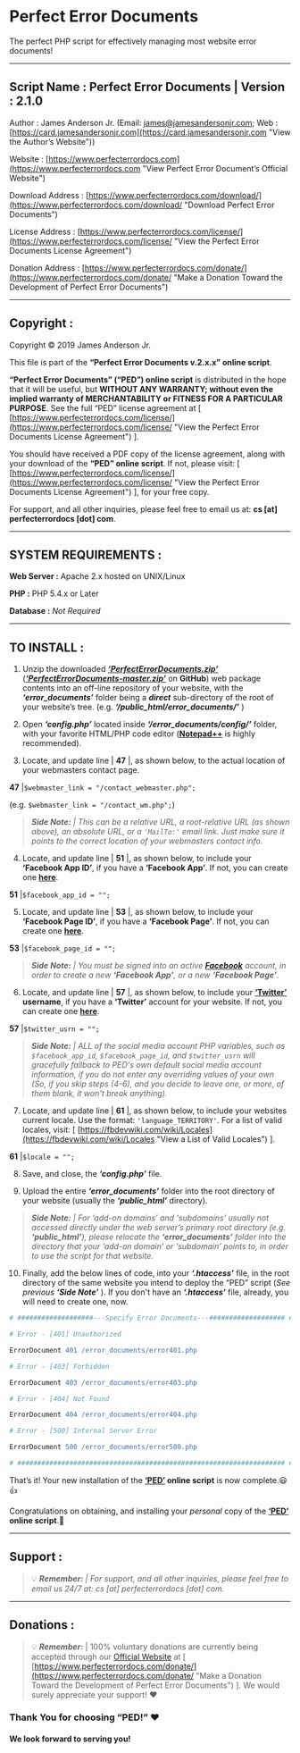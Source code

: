 Perfect Error Documents
=======================================================================

The perfect PHP script for effectively managing most website error documents!

-----------------------------------------------------------------------
Script Name : Perfect Error Documents | Version : 2.1.0
-----------------------------------------------------------------------

Author : James Anderson Jr. (Email: [james@jamesandersonjr.com](https://www.jamesandersonjr.com/contact-james.php "Contact the Author via Email"); Web : [https://card.jamesandersonjr.com](https://card.jamesandersonjr.com "View the Author’s Website"))

Website : [https://www.perfecterrordocs.com](https://www.perfecterrordocs.com "View Perfect Error Document’s &#010;Official Website")

Download Address : [https://www.perfecterrordocs.com/download/](https://www.perfecterrordocs.com/download/ "Download Perfect Error Documents")

License Address : [https://www.perfecterrordocs.com/license/](https://www.perfecterrordocs.com/license/ "View the Perfect Error Documents &#010;License Agreement")

Donation Address : [https://www.perfecterrordocs.com/donate/](https://www.perfecterrordocs.com/donate/ "Make a Donation Toward the Development &#010;of Perfect Error Documents")

-----------------------------------------------------------------------
Copyright :
-----------------------------------------------------------------------

Copyright © 2019 James Anderson Jr.

This file is part of the **“Perfect Error Documents v.2.x.x” online script**.

**“Perfect Error Documents” (“PED”) online script** is distributed in the hope that it will be useful, but **WITHOUT ANY WARRANTY; without even the implied warranty of MERCHANTABILITY or FITNESS FOR A PARTICULAR PURPOSE**. See the full “PED” license agreement at [ [https://www.perfecterrordocs.com/license/](https://www.perfecterrordocs.com/license/ "View the Perfect Error Documents &#010;License Agreement") ].

You should have received a PDF copy of the license agreement, along with your download of the **“PED” online script**. If not, please visit: [ [https://www.perfecterrordocs.com/license/](https://www.perfecterrordocs.com/license/ "View the Perfect Error Documents &#010;License Agreement") ], for your free copy.

For support, and all other inquiries, please feel free to email us at: **cs [at] perfecterrordocs [dot] com**.

-----------------------------------------------------------------------
SYSTEM REQUIREMENTS :
-----------------------------------------------------------------------

**Web Server :** Apache 2.x hosted on UNIX/Linux

**PHP :** PHP 5.4.x or Later

**Database :** *Not Required*

-----------------------------------------------------------------------
TO INSTALL :
-----------------------------------------------------------------------

 1.	Unzip the downloaded [***‘PerfectErrorDocuments.zip’***](https://www.perfecterrordocs.com/download/ "Download the ‘PerfectErrorDocuments.zip’ &#010; Web Package From PED’s Official Website") ([***‘PerfectErrorDocuments-master.zip’***](https://github.com/JamesAndersonJr/PerfectErrorDocuments/archive/master.zip "Download the ‘PerfectErrorDocuments-master.zip’ &#010; Web Package Directly From GitHub") on **GitHub**) 
web package contents into an off-line repository of your website, with the ***‘error_documents’*** folder being a ***direct*** sub-directory of the root of your website’s tree.
(e.g. ***‘/public_html/error_documents/’*** )

 2. Open ***‘config.php’*** located inside ***‘/error_documents/config/’*** folder, with your favorite HTML/PHP code editor ([**Notepad++**](https://notepad-plus-plus.org "Get Notepad++") is highly recommended).

 3. Locate, and update line | **47** |, as shown below, to the actual location of your webmasters contact page.

 **47** |`$webmaster_link = "/contact_webmaster.php";`

  (e.g. `$webmaster_link = "/contact_wm.php";`)

  >***Side Note:*** *| This can be a relative URL, a root-relative URL (as shown above), an absolute URL, or a `'MailTo:'` email link. Just make sure it points to the correct location of your webmasters contact info.*

 4. Locate, and update line | **51** |, as shown below, to include your **‘Facebook App ID’**, if you have a **‘Facebook App’**. If not, you can create one [**here**](https://developers.facebook.com "Create a Facebook App").

 **51** |`$facebook_app_id = "";`

 5. Locate, and update line | **53** |, as shown below, to include your **‘Facebook Page ID’**, if you have a **‘Facebook Page’**. If not, you can create one [**here**](https://www.facebook.com/pages/creation/ "Create a Facebook Page").

 **53** |`$facebook_page_id = "";`

 >***Side Note:*** *| You must be signed into an active [**Facebook**](https://www.facebook.com "Go to Facebook") account, in order to create a new **‘Facebook App’**, or a new* ***‘Facebook Page’***.

 6. Locate, and update line | **57** |, as shown below, to include your **[‘Twitter’](https://twitter.com "Visit Twitter") username**, if you have a **‘Twitter’** account for your website. If not, you can create one [**here**](https://twitter.com/signup "Create a Twitter Account").

 **57** |`$twitter_usrn = "";`

 >***Side Note:*** *| ALL of the social media account PHP variables, such as `$facebook_app_id`, `$facebook_page_id`, and `$twitter_usrn` will gracefully fallback to PED's own default social media account information, if you do not enter any overriding values of your own (So, if you skip steps (4-6), and you decide to leave one, or more, of them blank, it won't break anything).*

 7. Locate, and update line | **61** |, as shown below, to include your websites current locale. Use the format: `'language_TERRITORY'`. For a list of valid locales, visit:
[ [https://fbdevwiki.com/wiki/Locales](https://fbdevwiki.com/wiki/Locales "View a List of Valid Locales") ].

  **61** |`$locale = "";`

 8. Save, and close, the ***‘config.php’*** file.

 9. Upload the entire ***‘error_documents’*** folder into the root directory of your website (usually the ***‘public_html’*** directory).

 >***Side Note:*** *| For ‘add-on domains’ and ‘subdomains’ usually not accessed directly under the web server’s primary root directory (e.g. **‘public_html’**), please relocate the **‘error_documents’** folder into the directory that your ‘add-on domain’ or ‘subdomain’ points to, in order to use the script for that website.*

 10. Finally, add the below lines of code, into your ***‘.htaccess’*** file, in the root directory of the same website you intend to deploy the “PED” script (*See previous **‘Side Note’*** ). If you don't have an ***‘.htaccess’*** file, already, you will need to create one, now.

```apache
# ###################---Specify Error Documents---################### #

# Error - [401] Unauthorized

ErrorDocument 401 /error_documents/error401.php

# Error - [403] Forbidden

ErrorDocument 403 /error_documents/error403.php

# Error - [404] Not Found

ErrorDocument 404 /error_documents/error404.php

# Error - [500] Internal Server Error

ErrorDocument 500 /error_documents/error500.php

# ################################################################### #
```

That’s it! Your new installation of the **[‘PED’](https://www.perfecterrordocs.com "View Perfect Error Document’s &#010;Official Website") online script** is now complete.&#128515;&#128077;

Congratulations on obtaining, and installing your *personal* copy of the **[‘PED’](https://www.perfecterrordocs.com "View Perfect Error Document’s &#010;Official Website") online script**.&#128079;

-----------------------------------------------------------------------
Support :
-----------------------------------------------------------------------

>&#128161; ***Remember:*** *| For support, and all other inquiries, please feel free to email us 24/7 at: cs&nbsp;[at]&nbsp;perfecterrordocs&nbsp;[dot]&nbsp;com.*

-----------------------------------------------------------------------
Donations :
-----------------------------------------------------------------------

>&#128161; ***Remember:***  | 100% voluntary donations are currently being accepted through our [Official Website](https://www.perfecterrordocs.com/ "View Perfect Error Document’s &#010;Official Website") at [ [https://www.perfecterrordocs.com/donate/](https://www.perfecterrordocs.com/donate/ "Make a Donation Toward the Development &#010;of Perfect Error Documents") ]. We would surely appreciate your support! &#10084;

### Thank You for choosing “PED!” &#10084;
#### We look forward to serving you!